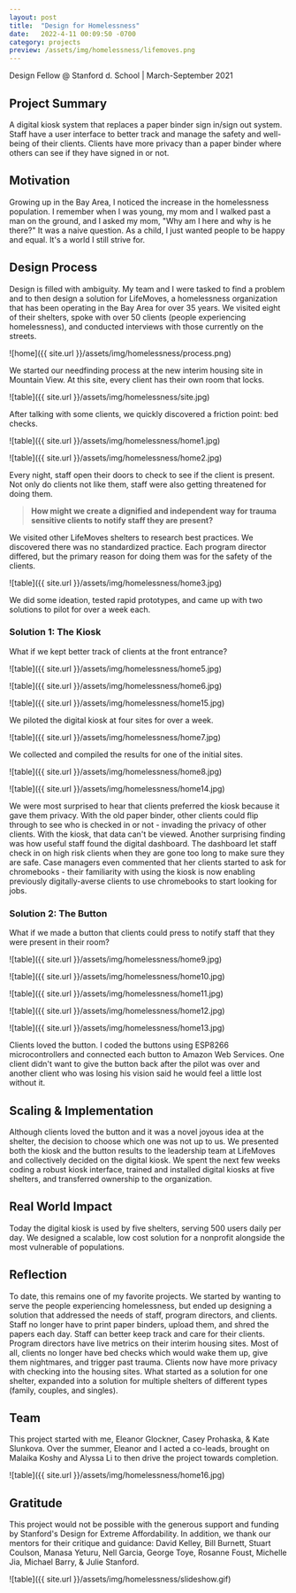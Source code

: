 ```yaml
---
layout: post
title:  "Design for Homelessness"
date:   2022-4-11 00:09:50 -0700
category: projects
preview: /assets/img/homelessness/lifemoves.png
---
```


Design Fellow @ Stanford d. School | March-September 2021

## Project Summary
A digital kiosk system that replaces a paper binder sign in/sign out system. Staff have a user interface to better track and manage the safety and well-being of their clients. Clients have more privacy than a paper binder where others can see if they have signed in or not.

## Motivation
Growing up in the Bay Area, I noticed the increase in the homelessness population. I remember when I was young, my mom and I walked past a man on the ground, and I asked my mom, "Why am I here and why is he there?" It was a naive question. As a child, I just wanted people to be happy and equal. It's a world I still strive for.

## Design Process
Design is filled with ambiguity. My team and I were tasked to find a problem and to then design a solution for LifeMoves, a homelessness organization that has been operating in the Bay Area for over 35 years. We visited eight of their shelters, spoke with over 50 clients (people experiencing homelessness), and conducted interviews with those currently on the streets.

![home]({{ site.url }}/assets/img/homelessness/process.png)

We started our needfinding process at the new interim housing site in Mountain View. At this site, every client has their own room that locks.

![table]({{ site.url }}/assets/img/homelessness/site.jpg)

After talking with some clients, we quickly discovered a friction point: bed checks.

![table]({{ site.url }}/assets/img/homelessness/home1.jpg)

![table]({{ site.url }}/assets/img/homelessness/home2.jpg)

Every night, staff open their doors to check to see if the client is present. Not only do clients not like them, staff were also getting threatened for doing them.

> **How might we create a dignified and independent way for trauma sensitive clients to notify staff they are present?**

We visited other LifeMoves shelters to research best practices. We discovered there was no standardized practice. Each program director differed, but the primary reason for doing them was for the safety of the clients.

![table]({{ site.url }}/assets/img/homelessness/home3.jpg)

We did some ideation, tested rapid prototypes, and came up with two solutions to pilot for over a week each.

### Solution 1: The Kiosk
What if we kept better track of clients at the front entrance?

![table]({{ site.url }}/assets/img/homelessness/home5.jpg)

![table]({{ site.url }}/assets/img/homelessness/home6.jpg)

![table]({{ site.url }}/assets/img/homelessness/home15.jpg)

We piloted the digital kiosk at four sites for over a week.

![table]({{ site.url }}/assets/img/homelessness/home7.jpg)

We collected and compiled the results for one of the initial sites.

![table]({{ site.url }}/assets/img/homelessness/home8.jpg)

![table]({{ site.url }}/assets/img/homelessness/home14.jpg)

We were most surprised to hear that clients preferred the kiosk because it gave them privacy. With the old paper binder, other clients could flip through to see who is checked in or not - invading the privacy of other clients. With the kiosk, that data can't be viewed. Another surprising finding was how useful staff found the digital dashboard. The dashboard let staff check in on high risk clients when they are gone too long to make sure they are safe. Case managers even commented that her clients started to ask for chromebooks - their familiarity with using the kiosk is now enabling previously digitally-averse clients to use chromebooks to start looking for jobs.

### Solution 2: The Button
What if we made a button that clients could press to notify staff that they were present in their room?

![table]({{ site.url }}/assets/img/homelessness/home9.jpg)

![table]({{ site.url }}/assets/img/homelessness/home10.jpg)

![table]({{ site.url }}/assets/img/homelessness/home11.jpg)

![table]({{ site.url }}/assets/img/homelessness/home12.jpg)

![table]({{ site.url }}/assets/img/homelessness/home13.jpg)

Clients loved the button. I coded the buttons using ESP8266 microcontrollers and connected each button to Amazon Web Services. One client didn't want to give the button back after the pilot was over and another client who was losing his vision said he would feel a little lost without it.

## Scaling & Implementation
Although clients loved the button and it was a novel joyous idea at the shelter, the decision to choose which one was not up to us. We presented both the kiosk and the button results to the leadership team at LifeMoves and collectively decided on the digital kiosk. We spent the next few weeks coding a robust kiosk interface, trained and installed digital kiosks at five shelters, and transferred ownership to the organization.

## Real World Impact
Today the digital kiosk is used by five shelters, serving 500 users daily per day. We designed a scalable, low cost solution for a nonprofit alongside the most vulnerable of populations.

## Reflection
To date, this remains one of my favorite projects. We started by wanting to serve the people experiencing homelessness, but ended up designing a solution that addressed the needs of staff, program directors, and clients. Staff no longer have to print paper binders, upload them, and shred the papers each day. Staff can better keep track and care for their clients. Program directors have live metrics on their interim housing sites. Most of all, clients no longer have bed checks which would wake them up, give them nightmares, and trigger past trauma. Clients now have more privacy with checking into the housing sites. What started as a solution for one shelter, expanded into a solution for multiple shelters of different types (family, couples, and singles).

## Team
This project started with me, Eleanor Glockner, Casey Prohaska, & Kate Slunkova. Over the summer, Eleanor and I acted a co-leads, brought on Malaika Koshy and Alyssa Li to then drive the project towards completion.

![table]({{ site.url }}/assets/img/homelessness/home16.jpg)

## Gratitude
This project would not be possible with the generous support and funding by Stanford's Design for Extreme Affordability. In addition, we thank our mentors for their critique and guidance: David Kelley, Bill Burnett, Stuart Coulson, Manasa Yeturu, Nell Garcia, George Toye, Rosanne Foust, Michelle Jia, Michael Barry, & Julie Stanford.

![table]({{ site.url }}/assets/img/homelessness/slideshow.gif)
